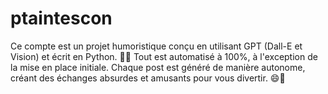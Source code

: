 # ptaintescon
Ce compte est un projet humoristique conçu en utilisant GPT (Dall-E et Vision) et écrit en Python. 🎨🐍 Tout est automatisé à 100%, à l'exception de la mise en place initiale. Chaque post est généré de manière autonome, créant des échanges absurdes et amusants pour vous divertir. 😄💬
